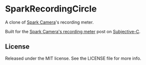 SparkRecordingCircle
======================

A clone of [Spark Camera](https://www.sparkcamera.com/)'s recording meter. 

Built for the [Spark Camera's recording meter](http://subjc.com/spark-camera/) post on [Subjective-C](http://subjc.com).

## License

Released under the MIT license. See the LICENSE file for more info.